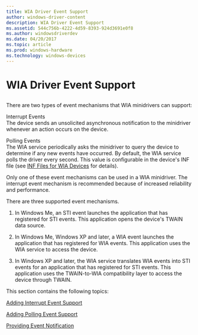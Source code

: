 ```yaml
---
title: WIA Driver Event Support
author: windows-driver-content
description: WIA Driver Event Support
ms.assetid: 544c756b-4222-4d59-8393-924d3691e0f8
ms.author: windowsdriverdev
ms.date: 04/20/2017
ms.topic: article
ms.prod: windows-hardware
ms.technology: windows-devices
---
```


# WIA Driver Event Support


## <a href="" id="ddk-wia-driver-event-support-si"></a>


There are two types of event mechanisms that WIA minidrivers can support:

<a href="" id="interrupt-events"></a>Interrupt Events  
The device sends an unsolicited asynchronous notification to the minidriver whenever an action occurs on the device.

<a href="" id="polling-events"></a>Polling Events  
The WIA service periodically asks the minidriver to query the device to determine if any new events have occurred. By default, the WIA service polls the driver every second. This value is configurable in the device's INF file (see [INF Files for WIA Devices](inf-files-for-wia-devices.md) for details).

Only one of these event mechanisms can be used in a WIA minidriver. The interrupt event mechanism is recommended because of increased reliability and performance.

There are three supported event mechanisms.

1.  In Windows Me, an STI event launches the application that has registered for STI events. This application opens the device's TWAIN data source.

2.  In Windows Me, Windows XP and later, a WIA event launches the application that has registered for WIA events. This application uses the WIA service to access the device.

3.  In Windows XP and later, the WIA service translates WIA events into STI events for an application that has registered for STI events. This application uses the TWAIN-to-WIA compatibility layer to access the device through TWAIN.

This section contains the following topics:

[Adding Interrupt Event Support](adding-interrupt-event-support.md)

[Adding Polling Event Support](adding-polling-event-support.md)

[Providing Event Notification](providing-event-notification.md)

 

 




